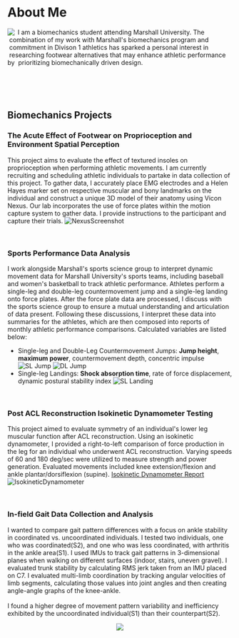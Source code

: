 # About Me 

<img align="left" src="https://github.com/user-attachments/assets/e5d28121-61a4-443a-adf3-d8137785d633">
&nbsp;I am a biomechanics student attending Marshall University. The 
&nbsp;combination of my work with Marshall's biomechanics program and 
&nbsp;commitment in Divison 1 athletics has sparked a personal interest in 
&nbsp;researching footwear alternatives that may enhance athletic performance by 
&nbsp;prioritizing biomechanically driven design.
<br /><br /><br /><br /><br />

## Biomechanics Projects

### The Acute Effect of Footwear on Proprioception and Environment Spatial Perception
This project aims to evaluate the effect of textured insoles on proprioception when performing athletic movements. I am currently recruiting and scheduling athletic individuals to partake in data collection of this project. To gather data, I accurately place EMG electrodes and a Helen Hayes marker set on respective muscular and bony landmarks on the individual and construct a unique 3D model of their anatomy using Vicon Nexus. Our lab incorporates the use of force plates within the motion capture system to gather data. I provide instructions to the participant and capture their trials. 
![NexusScreenshot](https://github.com/user-attachments/assets/be9da97e-0c95-46a2-aaf6-3ea4b95a2143)

<br />

### Sports Performance Data Analysis
I work alongside Marshall's sports science group to interpret dynamic movement data for Marshall University's sports teams, including baseball and women's basketball to track athletic performance. Athletes perform a single-leg and double-leg countermovement jump and a single-leg landing onto force plates. After the force plate data are processed, I discuss with the sports science group to ensure a mutual understanding and articulation of data present. Following these discussions, I interpret these data into summaries for the athletes, which are then composed into reports of monthly athletic performance comparisons. Calculated variables are listed below: 
- Single-leg and Double-Leg Countermovement Jumps: **Jump height**, **maximum power**, countermovement depth, concentric impulse
![SL Jump](https://github.com/user-attachments/assets/21b68813-da16-438b-b3e7-cd935929a65f)
![DL Jump](https://github.com/user-attachments/assets/27829d41-e325-4f08-b12a-43ca1529e641)
- Single-leg Landings: **Shock absorption time**, rate of force displacement, dynamic postural stability index
![SL Landing ](https://github.com/user-attachments/assets/c56500ef-22ca-424a-92e9-5b6e8fbbe495)


<br />

### Post ACL Reconstruction Isokinetic Dynamometer Testing
This project aimed to evaluate symmetry of an individual's lower leg muscular function after ACL reconstruction. Using an isokinetic dynamometer, I provided a right-to-left comparison of force production in the leg for an individual who underwent ACL reconstruction. Varying speeds of 60 and 180 deg/sec were utilized to measure strength and power generation. Evaluated movements included knee extension/flexion and ankle plantar/dorsiflexion (supine). [Isokinetic Dynamometer Report](https://github.com/miamcbride/Mia_McBride/blob/main/IsokineticDynamometerReport.pdf)
<br />
![IsokineticDynamometer](https://github.com/user-attachments/assets/2133750c-1647-4cb2-8168-b9d348f56a5f)

<br />

### In-field Gait Data Collection and Analysis
I wanted to compare gait pattern differences with a focus on ankle stability in coordinated vs. uncoordinated individuals. I tested two individuals, one who was coordinated(S2), and one who was less coordinated, with arthritis in the ankle area(S1). I used IMUs to track gait patterns in 3-dimensional planes when walking on different surfaces (indoor, stairs, uneven gravel). I evaluated trunk stability by calculating RMS jerk taken from an IMU placed on C7. I evaluated multi-limb coordination by tracking angular velocities of limb segments, calculating those values into joint angles and then creating angle-angle graphs of the knee-ankle. 
<br /><br />
I found a higher degree of movement pattern variability and inefficiency exhibited by the uncoordinated individual(S1) than their counterpart(S2). 
<p align="center">
  <img src="https://github.com/user-attachments/assets/3ef3944a-fca9-4247-8f7b-eee56c883884"/>
</p>
